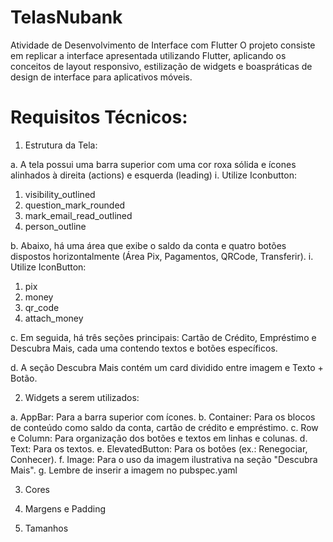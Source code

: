 # TelasNubank

Atividade de Desenvolvimento de Interface com Flutter
O projeto consiste em replicar a interface apresentada utilizando Flutter, aplicando os conceitos de layout responsivo, estilização de widgets e boaspráticas de design de interface para aplicativos móveis. 

# Requisitos Técnicos:

1. Estrutura da Tela:

a. A tela possui uma barra superior com uma cor roxa sólida e ícones
alinhados à direita (actions) e esquerda (leading)
i. Utilize Iconbutton:
1. visibility_outlined
2. question_mark_rounded
3. mark_email_read_outlined
4. person_outline

b. Abaixo, há uma área que exibe o saldo da conta e quatro botões
dispostos horizontalmente (Área Pix, Pagamentos, QRCode, Transferir).
i. Utilize IconButton:
1. pix
2. money
3. qr_code
4. attach_money

c. Em seguida, há três seções principais: Cartão de Crédito, Empréstimo e
Descubra Mais, cada uma contendo textos e botões específicos.

d. A seção Descubra Mais contém um card dividido entre imagem e Texto + Botão.

2. Widgets a serem utilizados:

a. AppBar: Para a barra superior com ícones.
b. Container: Para os blocos de conteúdo como saldo da conta, cartão de
crédito e empréstimo.
c. Row e Column: Para organização dos botões e textos em linhas e
colunas.
d. Text: Para os textos.
e. ElevatedButton: Para os botões (ex.: Renegociar, Conhecer).
f. Image: Para o uso da imagem ilustrativa na seção "Descubra Mais".
g. Lembre de inserir a imagem no pubspec.yaml

3. Cores

4. Margens e Padding

5. Tamanhos
